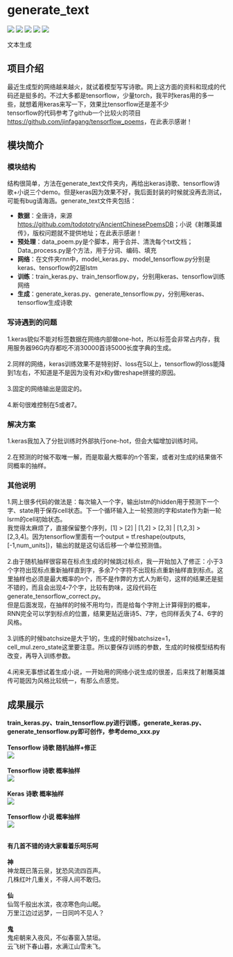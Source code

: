 # generate_text
[![](https://img.shields.io/badge/Python-3.5,3.6-blue.svg)](https://www.python.org/)
[![](https://img.shields.io/badge/pandas-0.23.0-brightgreen.svg)](https://pypi.python.org/pypi/pandas/0.23.0)
[![](https://img.shields.io/badge/numpy-1.14.3-brightgreen.svg)](https://pypi.python.org/pypi/numpy/1.14.3)
[![](https://img.shields.io/badge/keras-2.1.6-brightgreen.svg)](https://pypi.python.org/pypi/keras/2.1.6)
[![](https://img.shields.io/badge/tensorflow-1.4,1.6-brightgreen.svg)](https://pypi.python.org/pypi/tensorflow/1.6.0)<br>

文本生成

## **项目介绍**
最近生成型的网络越来越火，就试着模型写写诗歌。网上这方面的资料和现成的代码还是挺多的。不过大多都是tensorflow，少量torch，我平时keras用的多一些，就想着用keras来写一下，效果比tensorflow还是差不少<br>
tensorflow的代码参考了github一个比较火的项目<https://github.com/jinfagang/tensorflow_poems>，在此表示感谢！

## **模块简介**
### 模块结构
结构很简单，方法在generate_text文件夹内，再给出keras诗歌、tensorflow诗歌+小说三个demo。但是keras因为效果不好，我后面封装的时候就没再去测试，可能有bug请海涵。generate_text文件夹包括：<br>
* **数据**：全唐诗，来源<https://github.com/todototry/AncientChinesePoemsDB>；小说《射雕英雄传》，版权问题就不提供地址；在此表示感谢！<br>
* **预处理**：data_poem.py是个脚本，用于合并、清洗每个txt文档；Data_process.py是个方法，用于分词、编码、填充<br>
* **网络**：在文件夹rnn中，model_keras.py、model_tensorflow.py分别是keras、tensorflow的2层lstm<br>
* **训练**：train_keras.py、train_tensorflow.py，分别用keras、tensorflow训练网络<br>
* **生成**：generate_keras.py、generate_tensorflow.py，分别用keras、tensorflow生成诗歌<br>

### 写诗遇到的问题
1.keras貌似不能对标签数据在网络内部做one-hot，所以标签会非常占内存，我用服务器96G内存都吃不消30000首诗5000长度字典的生成。<br>
<br>
2.同样的网络，keras训练效果不是特别好、loss在5以上，tensorflow的loss能降到1左右，不知道是不是因为没有对x和y做reshape拼接的原因。<br>
<br>
3.固定的网络输出是固定的。<br>
<br>
4.断句很难控制在5或者7。<br>

### 解决方案
1.keras我加入了分批训练时外部执行one-hot，但会大幅增加训练时间。<br>
<br>
2.在预测的时候不取唯一解，而是取最大概率的n个答案，或者对生成的结果做不同概率的抽样。<br>

### 其他说明
1.网上很多代码的做法是：每次输入一个字，输出lstm的hidden用于预测下一个字、state用于保存cell状态。下一个循环输入上一轮预测的字和state作为新一轮lsrm的cell初始状态。<br>
我觉得太麻烦了，直接保留整个序列，[1] > [2]  |  [1,2] > [2,3]  |  [1,2,3] > [2,3,4]。因为tensorflow里面有一个output = tf.reshape(outputs, [-1,num_units])，输出的就是这句话后移一个单位预测值。<br>
<br>
2.由于随机抽样很容易在标点生成的时候跳过标点，我一开始加入了修正：小于3个字符出现标点重新抽样直到字，多余7个字符不出现标点重新抽样直到标点。这里抽样也必须是最大概率的n个，而不是作弊的方式人为断句，这样的结果还是挺不错的，而且会出现4-7个字，比较有韵味，这段代码在generate_tensorflow_correct.py。<br>
但是后面发现，在抽样的时候不用均匀，而是给每个字附上计算得到的概率，RNN完全可以学到标点的位置，结果更贴近唐诗5、7字，也同样丢失了4、6字的风格。<br>
<br>
3.训练的时候batchsize是大于1的，生成的时候batchsize=1，cell_mul.zero_state这里要注意。所以要保存训练的参数，生成的时候模型结构有改变，再导入训练参数。<br>
<br>
4.闲来无事想试着生成小说，一开始用的网络小说生成的很差，后来找了射雕英雄传可能因为风格比较统一，有那么点感觉。

## 成果展示
**train_keras.py、train_tensorflow.py进行训练，generate_keras.py、generate_tensorflow.py即可创作，参考demo_xxx.py**<br>
<br>
**Tensorflow 诗歌 随机抽样+修正**<br>
![](https://github.com/renjunxiang/generate_text/blob/master/picture/tensorflow_correct.jpg)<br><br>
**Tensorflow 诗歌 概率抽样**<br>
![](https://github.com/renjunxiang/generate_text/blob/master/picture/tensorflow.jpg)<br><br>
**Keras 诗歌 概率抽样**<br>
![](https://github.com/renjunxiang/generate_text/blob/master/picture/keras.jpg)<br><br>
**Tensorflow 小说 概率抽样**<br>
![](https://github.com/renjunxiang/generate_text/blob/master/picture/story.jpg)<br><br>

**有几首不错的诗大家看着乐呵乐呵**<br>
<br>
**神**<br>
神龙既已落云泉，犹恐风流四百声。<br>
几株红叶几重关，不得人间不敢归。<br>
<br>
**仙**<br>
仙驾千般出水滨，夜凉寒色向山眠。<br>
万里江边过远梦，一日同吟不见人？<br>
<br>
**鬼**<br>
鬼疟朝来入夜风，不似春窗入禁垣。<br>
云飞树下春山暮，水满江山雪未飞。<br>